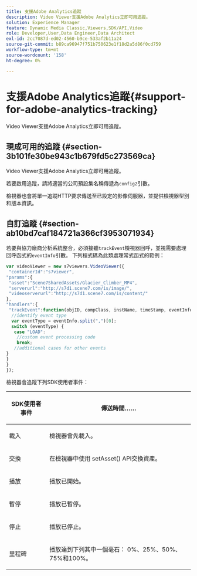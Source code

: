 ```yaml
---
title: 支援Adobe Analytics追蹤
description: Video Viewer支援Adobe Analytics立即可用追蹤。
solution: Experience Manager
feature: Dynamic Media Classic,Viewers,SDK/API,Video
role: Developer,User,Data Engineer,Data Architect
exl-id: 2cc7087d-ed02-4560-b9ce-533af2b11a24
source-git-commit: b89ca96947f751b750623e1f18d2a5d86f0cd759
workflow-type: tm+mt
source-wordcount: '158'
ht-degree: 0%

---
```


# 支援Adobe Analytics追蹤{#support-for-adobe-analytics-tracking}

Video Viewer支援Adobe Analytics立即可用追蹤。

## 現成可用的追蹤 {#section-3b101fe30be943c1b679fd5c273569ca}

Video Viewer支援Adobe Analytics立即可用追蹤。

若要啟用追蹤，請將適當的公司預設集名稱傳遞為`config2`引數。

檢視器也會將單一追蹤HTTP要求傳送至已設定的影像伺服器，並提供檢視器型別和版本資訊。

## 自訂追蹤 {#section-ab10bd7caf184721a366cf3953071934}

若要與協力廠商分析系統整合，必須接聽`trackEvent`檢視器回呼，並視需要處理回呼函式的`eventInfo`引數。 下列程式碼為此類處理常式函式的範例：

```javascript {.line-numbers}
var videoViewer = new s7viewers.VideoViewer({ 
 "containerId":"s7viewer", 
"params":{ 
 "asset":"Scene7SharedAssets/Glacier_Climber_MP4", 
 "serverurl":"http://s7d1.scene7.com/is/image/", 
 "videoserverurl":"http://s7d1.scene7.com/is/content/" 
}, 
"handlers":{ 
 "trackEvent":function(objID, compClass, instName, timeStamp, eventInfo) { 
  //identify event type 
  var eventType = eventInfo.split(",")[0]; 
  switch (eventType) { 
   case "LOAD": 
    //custom event processing code 
    break; 
   //additional cases for other events 
} 
} 
} 
});
```

檢視器會追蹤下列SDK使用者事件：

<table id="table_5D090E6614974D968E1A93B5727D859C"> 
 <thead> 
  <tr> 
   <th colname="col1" class="entry"> <p>SDK使用者事件 </p> </th> 
   <th colname="col2" class="entry"> <p>傳送時間…… </p> </th> 
  </tr> 
 </thead>
 <tbody> 
  <tr> 
   <td colname="col1"> <p> <span class="codeph">載入</span> </p> </td> 
   <td colname="col2"> <p>檢視器會先載入。 </p> </td> 
  </tr> 
  <tr> 
   <td colname="col1"> <p> <span class="codeph">交換</span> </p> </td> 
   <td colname="col2"> <p>在檢視器中使用<span class="codeph"> setAsset() </span> API交換資產。 </p> </td> 
  </tr> 
  <tr> 
   <td colname="col1"> <p> <span class="codeph">播放</span> </p> </td> 
   <td colname="col2"> <p>播放已開始。 </p> </td> 
  </tr> 
  <tr> 
   <td colname="col1"> <p> <span class="codeph">暫停</span> </p> </td> 
   <td colname="col2"> <p>播放已暫停。 </p> </td> 
  </tr> 
  <tr> 
   <td colname="col1"> <p> <span class="codeph">停止</span> </p> </td> 
   <td colname="col2"> <p>播放已停止。 </p> </td> 
  </tr> 
  <tr> 
   <td colname="col1"> <p> <span class="codeph">里程碑</span> </p> </td> 
   <td colname="col2"> <p>播放達到下列其中一個毫石： 0%、25%、50%、75%和100%。 </p> </td> 
  </tr> 
 </tbody> 
</table>
